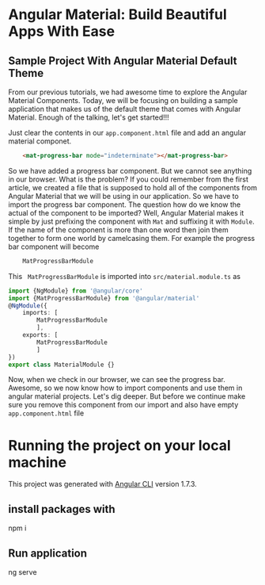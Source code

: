 # Angular Material:  Build Beautiful Apps With Ease
## Sample Project With Angular Material Default Theme

From our previous tutorials, we had awesome time to explore the Angular Material Components. Today, we will be focusing on building a sample application that makes us of the default theme that comes with Angular Material. Enough of the talking, let's get started!!!

Just clear the contents in our `app.component.html` file and add an angular material componet.
```html 
    <mat-progress-bar mode="indeterminate"></mat-progress-bar>
```
So we have added a progress bar component. But we cannot see anything in our browser. What is the problem? 
If you could remember from the first article, we created a file that is supposed to hold all of the components from Angular Material that we will be using in our application. So we have to import the progress bar component. The question how do we know the actual of the component to be imported? Well, Angular Material makes it simple by just prefixing the component with `Mat` and suffixing it with `Module`. If the name of the component is more than one word then join them together to form one world by camelcasing them. For example the progress bar component will become 
```ts
    MatProgressBarModule
```
This ` MatProgressBarModule` is imported into `src/material.module.ts` as 
```ts
import {NgModule} from '@angular/core'
import {MatProgressBarModule} from '@angular/material'
@NgModule({
	imports: [
        MatProgressBarModule
        ],
    exports: [
        MatProgressBarModule
        ]
})
export class MaterialModule {}
```
Now, when we check in our browser, we can see the progress bar. 
Awesome, so we now know how to import components and use them in angular material projects. Let's dig deeper. But before we continue make sure you remove this component from our import and also have empty `app.component.html` file

# Running the project on your local machine
This project was generated with [Angular CLI](https://github.com/angular/angular-cli) version 1.7.3.
## install packages with 
npm i
## Run application
ng serve
